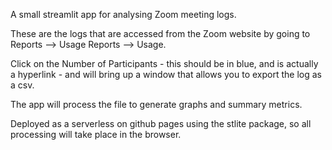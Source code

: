 A small streamlit app for analysing Zoom meeting logs.

These are the logs that are accessed from the Zoom website by going to Reports --> Usage Reports --> Usage.

Click on the Number of Participants - this should be in blue, and is actually a hyperlink - and will bring up a window that allows you to export the log as a csv.

The app will process the file to generate graphs and summary metrics. 


Deployed as a serverless on github pages using the stlite package, so all processing will take place in the browser.
